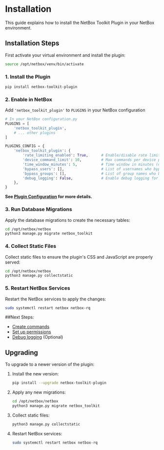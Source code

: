 # Installation

This guide explains how to install the NetBox Toolkit Plugin in your NetBox environment.

## Installation Steps

First activate your virtual environment and install the plugin:

```bash
source /opt/netbox/venv/bin/activate
```

### 1. **Install the Plugin**
```bash
pip install netbox-toolkit-plugin
```

### 2. **Enable in NetBox**
Add `'netbox_toolkit_plugin'` to `PLUGINS` in your NetBox configuration
```python
# In your NetBox configuration.py
PLUGINS = [
    'netbox_toolkit_plugin',
    # ... other plugins
]

PLUGINS_CONFIG = {
    'netbox_toolkit_plugin': {
        'rate_limiting_enabled': True,      # Enable/disable rate limiting (default: True)
        'device_command_limit': 10,         # Max commands per device per time window (default: 10)
        'time_window_minutes': 5,           # Time window in minutes (default: 5)
        'bypass_users': [],                 # List of usernames who bypass rate limiting (default: [])
        'bypass_groups': [],                # List of group names who bypass rate limiting (default: [])
        'debug_logging': False,             # Enable debug logging for this plugin (default: False)
    },
}
```
**See [Plugin Configuration](./configuration.md) for more details.**

### 3. **Run Database Migrations**

Apply the database migrations to create the necessary tables:

```bash
cd /opt/netbox/netbox
python3 manage.py migrate netbox_toolkit
```

### 4. **Collect Static Files**

Collect static files to ensure the plugin's CSS and JavaScript are properly served:

```bash
cd /opt/netbox/netbox
python3 manage.py collectstatic
```

### 5. **Restart NetBox Services**

Restart the NetBox services to apply the changes:

```bash
sudo systemctl restart netbox netbox-rq
```

##Next Steps:

- [Create commands](./command-creation.md)
- [Set up permissions](./permissions-setup-guide.md)
- [Debug logging](./debug-logging.md) (Optional)

## Upgrading

To upgrade to a newer version of the plugin:

1. Install the new version:
   ```bash
   pip install --upgrade netbox-toolkit-plugin
   ```

2. Apply any new migrations:
   ```bash
   cd /opt/netbox/netbox
   python3 manage.py migrate netbox_toolkit
   ```

3. Collect static files:
   ```bash
   python3 manage.py collectstatic
   ```

4. Restart NetBox services:
   ```bash
   sudo systemctl restart netbox netbox-rq
   ```
